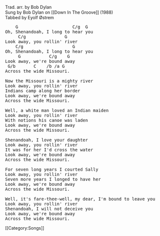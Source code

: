 Trad. arr. by Bob Dylan<br>
Sung by Bob Dylan on [[Down In The Groove]] (1988)<br>
Tabbed by Eyolf Østrem

<pre class="verse">
    G                     C/g  G
Oh, Shenandoah, I long to hear you
     C/g               G
Look away, you rollin' river
    C/g                   G
Oh, Shenandoah, I long to hear you
     G           C/g    G
Look away, we're bound away
 G/b       C    /b /a G
Across the wide Missouri.

Now the Missouri is a mighty river
Look away, you rollin' river
Indians camp along her border
Look away, we're bound away
Across the wide Missouri.

Well, a white man loved an Indian maiden
Look away, you rollin' river
With notions his canoe was laden
Look away, we're bound away
Across the wide Missouri.

Shenandoah, I love your daughter
Look away, you rollin' river
It was for her I'd cross the water
Look away, we're bound away
Across the wide Missouri.

For seven long years I courted Sally
Look away, you rollin' river
Seven more years I longed to have her
Look away, we're bound away
Across the wide Missouri.

Well, it's fare-thee-well, my dear, I'm bound to leave you
Look away, you rollin' river
Shenandoah, I will not deceive you
Look away, we're bound away
Across the wide Missouri.
</pre>

[[Category:Songs]]